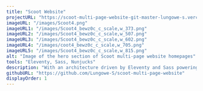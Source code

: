 ```yaml
---
title: "Scoot Website"
projectURL: "https://scoot-multi-page-website-git-master-lungowe-s.vercel.app/"
imageURL: "/images/Scoot4.png"
imageURL1: "/images/Scoot4_bewz0c_c_scale,w_373.png"
imageURL2: "/images/Scoot4_bewz0c_c_scale,w_507.png"
imageURL3: "/images/Scoot4_bewz0c_c_scale,w_602.png"
imageURL4: "/images/coot4_bewz0c_c_scale,w_705.png"
imageURL5: "/images/Scoot4_bewz0c_c_scale,w_815.png"
alt: "Image of the hero section of Scoot multi-page website homepages"
tools: "Eleventy, Sass, Nunjucks"
description: "With an architecture driven by Eleventy and Sass powering the site with maintainable and modular stylesheets, explore Scoot to witness the harmony of tech, speed and creativity in this statically generated site."
githubURL: "https://github.com/Lungowe-S/scoot-multi-page-website"
displayOrder: 1
---
```

